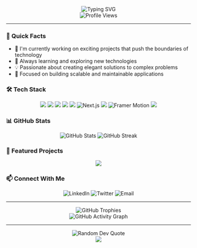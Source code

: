 <div align="center">
  <picture>
    <source media="(prefers-color-scheme: dark)" srcset="https://readme-typing-svg.herokuapp.com?font=Fira+Code&weight=500&size=40&pause=1000&color=FFFFFF&center=true&vCenter=true&random=false&width=600&height=100&lines=Hello%2C+I'm+Alex+Kuchar;Full+Stack+Developer;Problem+Solver;Tech+Enthusiast" />
    <img src="https://readme-typing-svg.herokuapp.com?font=Fira+Code&weight=500&size=40&pause=1000&color=000000&center=true&vCenter=true&random=false&width=600&height=100&lines=Hello%2C+I'm+Alex+Kuchar;Full+Stack+Developer;Problem+Solver;Tech+Enthusiast" alt="Typing SVG" />
  </picture>
</div>

<div align="center">
  <img src="https://komarev.com/ghpvc/?username=alexkuchar&label=Profile%20views&color=000000&style=flat" alt="Profile Views" />
</div>

---

### 🚀 Quick Facts

- 🔭 I'm currently working on exciting projects that push the boundaries of technology
- 🌱 Always learning and exploring new technologies
- 💡 Passionate about creating elegant solutions to complex problems
- 🎯 Focused on building scalable and maintainable applications

### 🛠️ Tech Stack

<div align="center">
  <img src="https://img.shields.io/badge/Go-00ADD8?style=for-the-badge&logo=go&logoColor=white" />
  <img src="https://img.shields.io/badge/JavaScript-F7DF1E?style=for-the-badge&logo=javascript&logoColor=black" />
  <img src="https://img.shields.io/badge/TypeScript-007ACC?style=for-the-badge&logo=typescript&logoColor=white" />
  <img src="https://img.shields.io/badge/React-20232A?style=for-the-badge&logo=react&logoColor=white" />
  <img src="https://img.shields.io/badge/Node.js-43853D?style=for-the-badge&logo=node.js&logoColor=white" />
  <picture>
    <source media="(prefers-color-scheme: dark)" srcset="https://img.shields.io/badge/Next.js-FFFFFF?style=for-the-badge&logo=next.js&logoColor=000000" />
    <img src="https://img.shields.io/badge/Next.js-000000?style=for-the-badge&logo=next.js&logoColor=white" alt="Next.js" />
  </picture>
  <img src="https://img.shields.io/badge/Tailwind_CSS-38B2AC?style=for-the-badge&logo=tailwind-css&logoColor=white" />
  <picture>
    <source media="(prefers-color-scheme: dark)" srcset="https://img.shields.io/badge/Framer_Motion-FFFFFF?style=for-the-badge&logo=framer&logoColor=000000" />
    <img src="https://img.shields.io/badge/Framer_Motion-000000?style=for-the-badge&logo=framer&logoColor=white" alt="Framer Motion" />
  </picture>
  <img src="https://img.shields.io/badge/C%23-239120?style=for-the-badge&logo=c-sharp&logoColor=white" />
</div>

### 📊 GitHub Stats

<div align="center">
  <img src="https://github-readme-stats.vercel.app/api?username=alexkuchar&show_icons=true&theme=dark" alt="GitHub Stats" />
  <img src="https://github-readme-streak-stats.herokuapp.com/?user=alexkuchar&theme=dark" alt="GitHub Streak" />
</div>

### 🌟 Featured Projects

<div align="center">
  <a href="https://github.com/alexkuchar/your-project">
    <img src="https://github-readme-stats.vercel.app/api/pin/?username=alexkuchar&repo=your-project&theme=dark" />
  </a>
</div>

### 📫 Connect With Me

<div align="center">
  <picture>
    <source media="(prefers-color-scheme: dark)" srcset="https://img.shields.io/badge/LinkedIn-FFFFFF?style=for-the-badge&logo=linkedin&logoColor=0A66C2" />
    <img src="https://img.shields.io/badge/LinkedIn-000000?style=for-the-badge&logo=linkedin&logoColor=white" alt="LinkedIn" />
  </picture>
  <a href="https://www.linkedin.com/in/alexkuchar/">
  </a>
  <picture>
    <source media="(prefers-color-scheme: dark)" srcset="https://img.shields.io/badge/Twitter-FFFFFF?style=for-the-badge&logo=twitter&logoColor=1DA1F2" />
    <img src="https://img.shields.io/badge/Twitter-000000?style=for-the-badge&logo=twitter&logoColor=white" alt="Twitter" />
  </picture>
  <a href="https://x.com/@aesaround">
  </a>
  <picture>
    <source media="(prefers-color-scheme: dark)" srcset="https://img.shields.io/badge/Email-FFFFFF?style=for-the-badge&logo=gmail&logoColor=000000" />
    <img src="https://img.shields.io/badge/Email-000000?style=for-the-badge&logo=gmail&logoColor=white" alt="Email" />
  </picture>
  <a href="mailto:hello@alexkuchar.com">
  </a>
</div>

---

<div align="center">
  <img src="https://github-profile-trophy.vercel.app/?username=alexkuchar&theme=dark&row=1" alt="GitHub Trophies" />
</div>

<div align="center">
  <img src="https://github-readme-activity-graph.vercel.app/graph?username=alexkuchar&theme=dark" alt="GitHub Activity Graph" />
</div>

---

<div align="center">
  <img src="https://quotes-github-readme.vercel.app/api?type=horizontal&theme=dark" alt="Random Dev Quote" />
</div>
<div align="center">
  <picture>
    <source media="(prefers-color-scheme: dark)" srcset="https://capsule-render.vercel.app/api?type=waving&color=ffffff&height=100&section=footer" />
    <img src="https://capsule-render.vercel.app/api?type=waving&color=000000&height=100&section=footer" />
  </picture>
</div>
